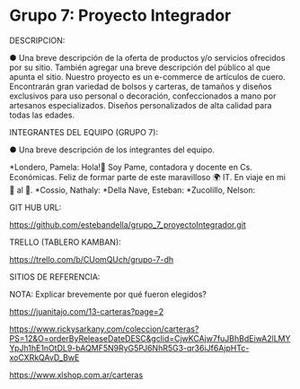 # Grupo 7: Proyecto Integrador


DESCRIPCION:

● Una breve descripción de la oferta de productos y/o servicios ofrecidos por su
sitio. También agregar una breve descripción del público al que apunta el sitio.
Nuestro proyecto es un e-commerce de artículos de cuero. Encontrarán gran variedad de bolsos y carteras, de tamaños y diseños exclusivos para uso personal o decoración, confeccionados a mano por artesanos especializados. Diseños personalizados de alta calidad para todas las edades.

INTEGRANTES DEL EQUIPO (GRUPO 7):

● Una breve descripción de los integrantes del equipo.

*Londero, Pamela: Hola!👋 Soy Pame, contadora y docente en Cs. Económicas. Feliz de formar parte de este maravilloso 🌍 IT. En viaje en mi 🚀 al 💫.
*Cossio, Nathaly:
*Della Nave, Esteban:
*Zucolillo, Nelson:


GIT HUB URL:

https://github.com/estebandella/grupo_7_proyectoIntegrador.git

TRELLO (TABLERO KAMBAN):

https://trello.com/b/CUomQUch/grupo-7-dh

SITIOS DE REFERENCIA:

NOTA: Explicar brevemente por qué fueron elegidos?

https://juanitajo.com/13-carteras?page=2

 
https://www.rickysarkany.com/coleccion/carteras?PS=12&O=orderByReleaseDateDESC&gclid=CjwKCAjw7fuJBhBdEiwA2lLMYYpJh1hE1nOtDL9-bAQMF5N9RyG5PJ6NhR5G3-qr36iJf6AjpHTc-xoCXRkQAvD_BwE

https://www.xlshop.com.ar/carteras


